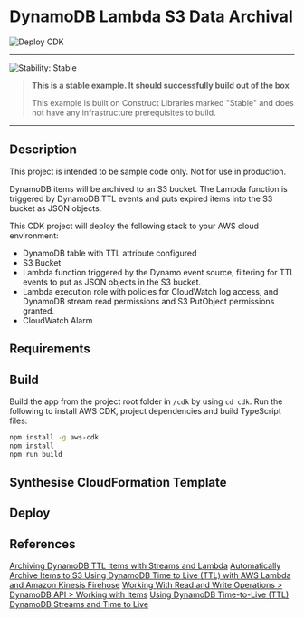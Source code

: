 # DynamoDB Lambda S3 Data Archival

![Deploy CDK](https://github.com/rainbowchook/function-ttl-ts/actions/workflows/aws-cdk-lambda.yml/badge.svg)

<!--BEGIN STABILITY BANNER-->
---

![Stability: Stable](https://img.shields.io/badge/stability-Stable-success.svg?style=for-the-badge)

> **This is a stable example. It should successfully build out of the box**
>
> This example is built on Construct Libraries marked "Stable" and does not have any infrastructure prerequisites to build.
---
<!--END STABILITY BANNER-->

## Description

This project is intended to be sample code only.  Not for use in production.

DynamoDB items will be archived to an S3 bucket.  The Lambda function is triggered by DynamoDB TTL events and puts expired items into the S3 bucket as JSON objects.

This CDK project will deploy the following stack to your AWS cloud environment:

- DynamoDB table with TTL attribute configured
- S3 Bucket
- Lambda function triggered by the Dynamo event source, filtering for TTL events to put as JSON objects in the S3 bucket.
- Lambda execution role with policies for CloudWatch log access, and DynamoDB stream read permissions and S3 PutObject permissions granted.
- CloudWatch Alarm

## Requirements


## Build

Build the app from the project root folder in `/cdk` by using `cd cdk`.  Run the following to install AWS CDK, project dependencies and build TypeScript files:

```bash
npm install -g aws-cdk
npm install
npm run build
```

## Synthesise CloudFormation Template


## Deploy


## References

[Archiving DynamoDB TTL Items with Streams and Lambda](https://medium.com/@leeroy.hannigan/archiving-dynamodb-ttl-items-with-streams-and-lambda-17a8a4c20151)
[Automatically Archive Items to S3 Using DynamoDB Time to Live (TTL) with AWS Lambda and Amazon Kinesis Firehose](https://aws.amazon.com/blogs/database/automatically-archive-items-to-s3-using-dynamodb-time-to-live-with-aws-lambda-and-amazon-kinesis-firehose/)
[Working With Read and Write Operations > DynamoDB API > Working with Items](https://docs.aws.amazon.com/amazondynamodb/latest/developerguide/WorkingWithItems.html)
[Using DynamoDB Time-to-Live (TTL)](https://docs.aws.amazon.com/amazondynamodb/latest/developerguide/time-to-live-ttl-before-you-start.html)
[DynamoDB Streams and Time to Live](https://docs.aws.amazon.com/amazondynamodb/latest/developerguide/time-to-live-ttl-streams.html)
